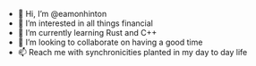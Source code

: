 - 👋 Hi, I’m @eamonhinton
- 👀 I’m interested in all things financial
- 🌱 I’m currently learning Rust and C++ 
- 💞️ I’m looking to collaborate on having a good time
- 📫 Reach me with synchronicities planted in my day to day life
